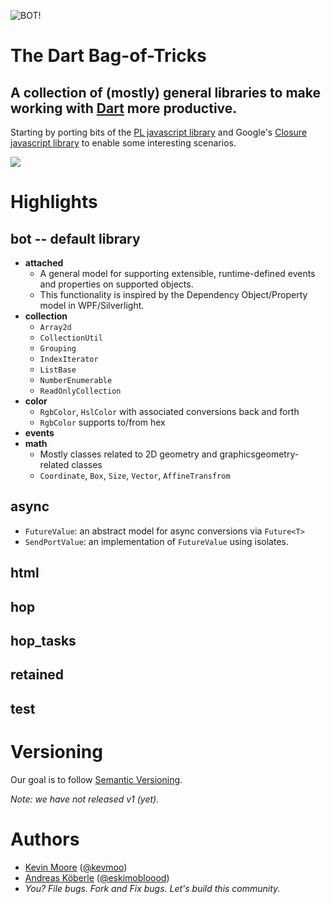 ![BOT!](https://raw.github.com/kevmoo/bot.dart/master/resource/logo.png)
# The Dart Bag-of-Tricks
## A collection of (mostly) general libraries to make working with [Dart](http://www.dartlang.org/) more productive.

Starting by porting bits of the [PL javascript library](https://github.com/thinkpixellab/pl) and Google's [Closure javascript library](https://developers.google.com/closure/library/) to enable some interesting scenarios.

[![](https://drone.io/kevmoo/bot.dart/status.png)](https://drone.io/kevmoo/bot.dart/latest)

# Highlights

## bot -- default library
 * __attached__
     * A general model for supporting extensible, runtime-defined events and
       properties on supported objects.
     * This functionality is inspired by the Dependency Object/Property model
       in WPF/Silverlight.
 * __collection__
     * `Array2d`
     * `CollectionUtil`
     * `Grouping`
     * `IndexIterator`
     * `ListBase`
     * `NumberEnumerable`
     * `ReadOnlyCollection`
 * __color__
     * `RgbColor`, `HslColor` with associated conversions back and forth
     * `RgbColor` supports to/from hex
 * __events__
 * __math__
     * Mostly classes related to 2D geometry and graphicsgeometry-related classes
     * `Coordinate`, `Box`, `Size`, `Vector`, `AffineTransfrom`

## async
  * `FutureValue`: an abstract model for async conversions via `Future<T>`
  * `SendPortValue`: an implementation of `FutureValue` using isolates.

## html

## hop

## hop_tasks

## retained

## test

# Versioning

Our goal is to follow [Semantic Versioning](http://semver.org/).

_Note: we have not released v1 (yet)._

# Authors
 * [Kevin Moore](https://github.com/kevmoo) ([@kevmoo](http://twitter.com/kevmoo))
 * [Andreas Köberle](https://github.com/eskimoblood) ([@eskimobloood](https://twitter.com/eskimobloood))
 * _You? File bugs. Fork and Fix bugs. Let's build this community._
